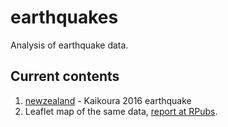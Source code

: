 # earthquakes

Analysis of earthquake data.

## Current contents
1. [newzealand](https://github.com/neilfws/earthquakes/tree/master/newzealand) - Kaikoura 2016 earthquake
2. Leaflet map of the same data, [report at RPubs](http://rpubs.com/neilfws/376748).
